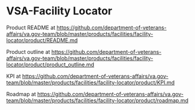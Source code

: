 # VSA-Facility Locator

Product README at https://github.com/department-of-veterans-affairs/va.gov-team/blob/master/products/facilities/facility-locator/product/README.md

Product outline at https://github.com/department-of-veterans-affairs/va.gov-team/blob/master/products/facilities/facility-locator/product/product_outline.md

KPI at https://github.com/department-of-veterans-affairs/va.gov-team/blob/master/products/facilities/facility-locator/product/KPI.md

Roadmap at https://github.com/department-of-veterans-affairs/va.gov-team/blob/master/products/facilities/facility-locator/product/roadmap.md
